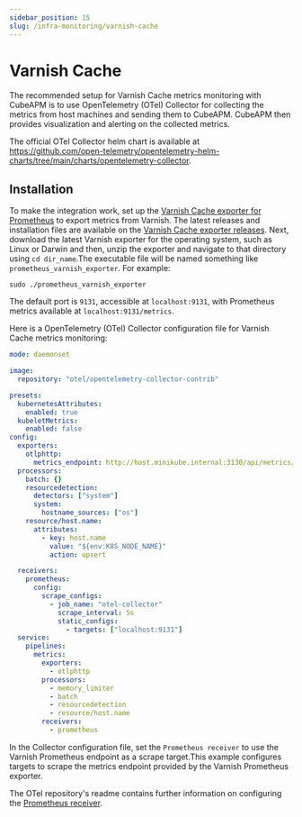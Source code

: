```yaml
---
sidebar_position: 15
slug: /infra-monitoring/varnish-cache
---
```


# Varnish Cache

The recommended setup for Varnish Cache metrics monitoring with CubeAPM is to use OpenTelemetry (OTel) Collector for collecting the metrics from host machines and sending them to CubeAPM. CubeAPM then provides visualization and alerting on the collected metrics.

The official OTel Collector helm chart is available at https://github.com/open-telemetry/opentelemetry-helm-charts/tree/main/charts/opentelemetry-collector.

## Installation

To make the integration work, set up the [Varnish Cache exporter for Prometheus](https://github.com/jonnenauha/prometheus_varnish_exporter/) to export metrics from Varnish. The latest releases and installation files are available on the [Varnish Cache exporter releases](https://github.com/jonnenauha/prometheus_varnish_exporter/releases/). Next, download the latest Varnish exporter for the operating system, such as Linux or Darwin and then, unzip the exporter and navigate to that directory using `cd dir_name`.The executable file will be named something like `prometheus_varnish_exporter`. For example:

```
sudo ./prometheus_varnish_exporter
```

The default port is `9131`, accessible at `localhost:9131`, with Prometheus metrics available at `localhost:9131/metrics`.

Here is a OpenTelemetry (OTel) Collector configuration file for Varnish Cache metrics monitoring:

```yaml title="config.yaml"
mode: daemonset

image:
  repository: "otel/opentelemetry-collector-contrib"

presets:
  kubernetesAttributes:
    enabled: true
  kubeletMetrics:
    enabled: false
config:
  exporters:
    otlphttp:
      metrics_endpoint: http://host.minikube.internal:3130/api/metrics/v1/save/otlp
  processors:
    batch: {}
    resourcedetection:
      detectors: ["system"]
      system:
        hostname_sources: ["os"]
    resource/host.name:
      attributes:
        - key: host.name
          value: "${env:K8S_NODE_NAME}"
          action: upsert

  receivers:
    prometheus:
      config:
        scrape_configs:
          - job_name: "otel-collector"
            scrape_interval: 5s
            static_configs:
              - targets: ["localhost:9131"]
  service:
    pipelines:
      metrics:
        exporters:
          - otlphttp
        processors:
          - memory_limiter
          - batch
          - resourcedetection
          - resource/host.name
        receivers:
          - prometheus
```

In the Collector configuration file, set the `Prometheus receiver` to use the Varnish Prometheus endpoint as a scrape target.This example configures targets to scrape the metrics endpoint provided by the Varnish Prometheus exporter.

The OTel repository's readme contains further information on configuring the [Prometheus receiver](https://github.com/open-telemetry/opentelemetry-collector-contrib/blob/main/receiver/prometheusreceiver/README.md/).